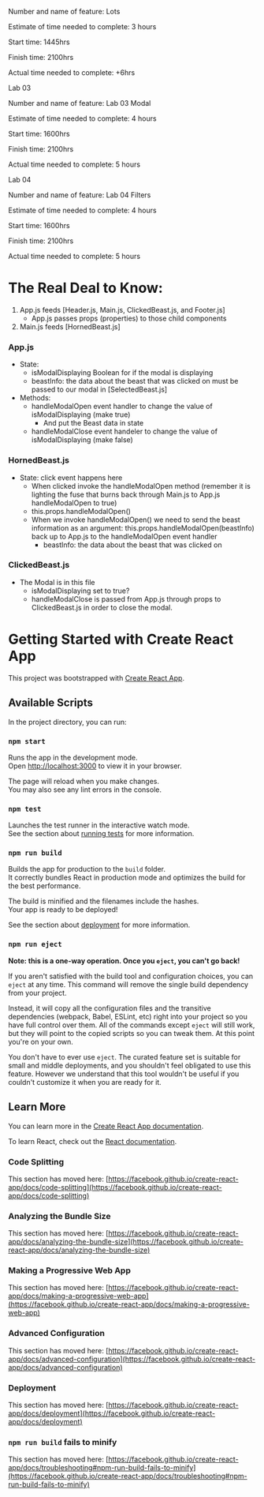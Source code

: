Number and name of feature: Lots

Estimate of time needed to complete: 3 hours

Start time: 1445hrs

Finish time: 2100hrs

Actual time needed to complete: +6hrs

Lab 03

Number and name of feature: Lab 03 Modal

Estimate of time needed to complete: 4 hours

Start time: 1600hrs

Finish time: 2100hrs

Actual time needed to complete: 5 hours

Lab 04

Number and name of feature: Lab 04 Filters

Estimate of time needed to complete: 4 hours

Start time: 1600hrs

Finish time: 2100hrs

Actual time needed to complete: 5 hours


# The Real Deal to Know:

1. App.js feeds [Header.js, Main.js, ClickedBeast.js, and Footer.js]
   * App.js passes props (properties) to those child components
2. Main.js feeds [HornedBeast.js]

### App.js

* State: 
  * isModalDisplaying Boolean for if the modal is displaying
  * beastInfo: the data about the beast that was clicked on must be passed to our modal in [SelectedBeast.js]
* Methods:
  * handleModalOpen event handler to change the value of isModalDisplaying (make true)
    * And put the Beast data in state
  * handleModalClose event handeler to change the value of isModalDisplaying (make false)

### HornedBeast.js

* State: click event happens here
  * When clicked invoke the handleModalOpen method (remember it is lighting the fuse that burns back through Main.js to App.js handleModalOpen to true)
  * this.props.handleModalOpen()
  * When we invoke handleModalOpen() we need to send the beast information as an argument: this.props.handleModalOpen(beastInfo) back up to App.js to the handleModalOpen event handler
    * beastInfo: the data about the beast that was clicked on

### ClickedBeast.js

* The Modal is in this file
  * isModalDisplaying set to true?
  * handleModalClose is passed from App.js through props to ClickedBeast.js in order to close the modal.


# Getting Started with Create React App

This project was bootstrapped with [Create React App](https://github.com/facebook/create-react-app).

## Available Scripts

In the project directory, you can run:

### `npm start`

Runs the app in the development mode.\
Open [http://localhost:3000](http://localhost:3000) to view it in your browser.

The page will reload when you make changes.\
You may also see any lint errors in the console.

### `npm test`

Launches the test runner in the interactive watch mode.\
See the section about [running tests](https://facebook.github.io/create-react-app/docs/running-tests) for more information.

### `npm run build`

Builds the app for production to the `build` folder.\
It correctly bundles React in production mode and optimizes the build for the best performance.

The build is minified and the filenames include the hashes.\
Your app is ready to be deployed!

See the section about [deployment](https://facebook.github.io/create-react-app/docs/deployment) for more information.

### `npm run eject`

**Note: this is a one-way operation. Once you `eject`, you can't go back!**

If you aren't satisfied with the build tool and configuration choices, you can `eject` at any time. This command will remove the single build dependency from your project.

Instead, it will copy all the configuration files and the transitive dependencies (webpack, Babel, ESLint, etc) right into your project so you have full control over them. All of the commands except `eject` will still work, but they will point to the copied scripts so you can tweak them. At this point you're on your own.

You don't have to ever use `eject`. The curated feature set is suitable for small and middle deployments, and you shouldn't feel obligated to use this feature. However we understand that this tool wouldn't be useful if you couldn't customize it when you are ready for it.

## Learn More

You can learn more in the [Create React App documentation](https://facebook.github.io/create-react-app/docs/getting-started).

To learn React, check out the [React documentation](https://reactjs.org/).

### Code Splitting

This section has moved here: [https://facebook.github.io/create-react-app/docs/code-splitting](https://facebook.github.io/create-react-app/docs/code-splitting)

### Analyzing the Bundle Size

This section has moved here: [https://facebook.github.io/create-react-app/docs/analyzing-the-bundle-size](https://facebook.github.io/create-react-app/docs/analyzing-the-bundle-size)

### Making a Progressive Web App

This section has moved here: [https://facebook.github.io/create-react-app/docs/making-a-progressive-web-app](https://facebook.github.io/create-react-app/docs/making-a-progressive-web-app)

### Advanced Configuration

This section has moved here: [https://facebook.github.io/create-react-app/docs/advanced-configuration](https://facebook.github.io/create-react-app/docs/advanced-configuration)

### Deployment

This section has moved here: [https://facebook.github.io/create-react-app/docs/deployment](https://facebook.github.io/create-react-app/docs/deployment)

### `npm run build` fails to minify

This section has moved here: [https://facebook.github.io/create-react-app/docs/troubleshooting#npm-run-build-fails-to-minify](https://facebook.github.io/create-react-app/docs/troubleshooting#npm-run-build-fails-to-minify)
